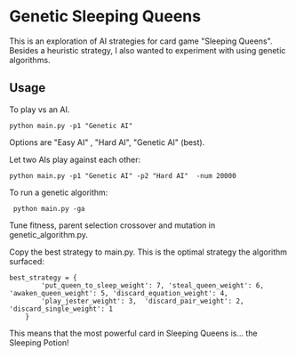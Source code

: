 # Genetic Sleeping Queens

This is an exploration of AI strategies for card game "Sleeping Queens". Besides a heuristic strategy, I also wanted to experiment with  using genetic algorithms.

## Usage

To play vs an AI.

```
python main.py -p1 "Genetic AI"
```

Options are "Easy AI" , "Hard AI", "Genetic AI" (best).

Let two AIs play against each other:

```
python main.py -p1 "Genetic AI" -p2 "Hard AI"  -num 20000
```

To run a genetic algorithm:

```
 python main.py -ga
```

Tune fitness, parent selection crossover and mutation in genetic_algorithm.py.

Copy the best strategy to main.py. This is the optimal strategy the algorithm surfaced:

```
best_strategy = {
        'put_queen_to_sleep_weight': 7, 'steal_queen_weight': 6, 'awaken_queen_weight': 5, 'discard_equation_weight': 4,
        'play_jester_weight': 3,  'discard_pair_weight': 2, 'discard_single_weight': 1
    }
```

This means that the most powerful card in Sleeping Queens is... the Sleeping Potion!
